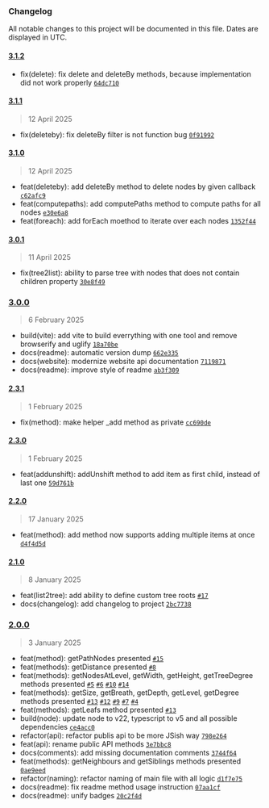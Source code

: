 ### Changelog

All notable changes to this project will be documented in this file. Dates are displayed in UTC.

#### [3.1.2](https://github.com/Raiper34/simple-tree-utils/compare/3.1.1...3.1.2)

- fix(delete): fix delete and deleteBy methods, because implementation did not work properly [`64dc710`](https://github.com/Raiper34/simple-tree-utils/commit/64dc7109753b19214fc8fb55c203da8f589ab4ba)

#### [3.1.1](https://github.com/Raiper34/simple-tree-utils/compare/3.1.0...3.1.1)

> 12 April 2025

- fix(deleteby): fix deleteBy filter is not function bug [`0f91992`](https://github.com/Raiper34/simple-tree-utils/commit/0f919922bfe7491f62edebb5df6183f14c745202)

#### [3.1.0](https://github.com/Raiper34/simple-tree-utils/compare/3.0.1...3.1.0)

> 12 April 2025

- feat(deleteby): add deleteBy method to delete nodes by given callback [`c62afc9`](https://github.com/Raiper34/simple-tree-utils/commit/c62afc9059b2f7c6a81ef488ede2c419f43a948c)
- feat(computepaths): add computePaths method to compute paths for all nodes [`e30e6a8`](https://github.com/Raiper34/simple-tree-utils/commit/e30e6a8713471a0fc9976f6e5b16248fec767198)
- feat(foreach): add forEach moethod to iterate over each nodes [`1352f44`](https://github.com/Raiper34/simple-tree-utils/commit/1352f44a409d7726ea2e68a3983b188f555bf912)

#### [3.0.1](https://github.com/Raiper34/simple-tree-utils/compare/3.0.0...3.0.1)

> 11 April 2025

- fix(tree2list): ability to parse tree with nodes that does not contain children property [`30e8f49`](https://github.com/Raiper34/simple-tree-utils/commit/30e8f4957a9ef10cb63d367b3121299d4f491b8f)

### [3.0.0](https://github.com/Raiper34/simple-tree-utils/compare/2.3.1...3.0.0)

> 6 February 2025

- build(vite): add vite to build everrything with one tool and remove browserify and uglify [`18a70be`](https://github.com/Raiper34/simple-tree-utils/commit/18a70bec173263f03459ad331af4e67f7a775db6)
- docs(readme): automatic version dump [`662e335`](https://github.com/Raiper34/simple-tree-utils/commit/662e335739bf18d4d58535a39927c87ac83ec2ae)
- docs(website): modernize website api documentation [`7119871`](https://github.com/Raiper34/simple-tree-utils/commit/71198715b7a669d012bd4bc0587a76b1bbf77994)
- docs(readme): improve style of readme [`ab3f309`](https://github.com/Raiper34/simple-tree-utils/commit/ab3f309189bb3636a9b8780c472c4665f23b3015)

#### [2.3.1](https://github.com/Raiper34/simple-tree-utils/compare/2.3.0...2.3.1)

> 1 February 2025

- fix(method): make helper _add method as private [`cc690de`](https://github.com/Raiper34/simple-tree-utils/commit/cc690ded79c3909ddb8f76afaea8170b719f1616)

#### [2.3.0](https://github.com/Raiper34/simple-tree-utils/compare/2.2.0...2.3.0)

> 1 February 2025

- feat(addunshift): addUnshift method to add item as first child, instead of last one [`59d761b`](https://github.com/Raiper34/simple-tree-utils/commit/59d761b286a95b4d7e459aabd716ba84ce13e918)

#### [2.2.0](https://github.com/Raiper34/simple-tree-utils/compare/2.1.0...2.2.0)

> 17 January 2025

- feat(method): add method now supports adding multiple items at once [`d4f4d5d`](https://github.com/Raiper34/simple-tree-utils/commit/d4f4d5dc4ed6d7e36fbc8d3cca3e106b1b9e453e)

#### [2.1.0](https://github.com/Raiper34/simple-tree-utils/compare/2.0.0...2.1.0)

> 8 January 2025

- feat(list2tree): add ability to define custom tree roots [`#17`](https://github.com/Raiper34/simple-tree-utils/issues/17)
- docs(changelog): add changelog to project [`2bc7738`](https://github.com/Raiper34/simple-tree-utils/commit/2bc7738a31bcad8617e80267e4c619385d26f885)

### [2.0.0](https://github.com/Raiper34/simple-tree-utils/compare/1.0.2...2.0.0)

> 3 January 2025

- feat(method): getPathNodes presented [`#15`](https://github.com/Raiper34/simple-tree-utils/issues/15)
- feat(methods): getDistance presented [`#8`](https://github.com/Raiper34/simple-tree-utils/issues/8)
- feat(methods): getNodesAtLevel, getWidth, getHeight, getTreeDegree methods presented [`#5`](https://github.com/Raiper34/simple-tree-utils/issues/5) [`#6`](https://github.com/Raiper34/simple-tree-utils/issues/6) [`#10`](https://github.com/Raiper34/simple-tree-utils/issues/10) [`#14`](https://github.com/Raiper34/simple-tree-utils/issues/14)
- feat(methods): getSize, getBreath, getDepth, getLevel, getDegree  methods presented [`#13`](https://github.com/Raiper34/simple-tree-utils/issues/13) [`#12`](https://github.com/Raiper34/simple-tree-utils/issues/12) [`#9`](https://github.com/Raiper34/simple-tree-utils/issues/9) [`#7`](https://github.com/Raiper34/simple-tree-utils/issues/7) [`#4`](https://github.com/Raiper34/simple-tree-utils/issues/4)
- feat(methods): getLeafs method presented [`#13`](https://github.com/Raiper34/simple-tree-utils/issues/13)
- build(node): update node to v22, typescript to v5 and all possible dependencies [`ce4acc0`](https://github.com/Raiper34/simple-tree-utils/commit/ce4acc087ce75d218f069f2e18e2bf911824c465)
- refactor(api): refactor publis api to be more JSish way [`798e264`](https://github.com/Raiper34/simple-tree-utils/commit/798e2645af5e2f96aa5c7992aa6cff495abef197)
- feat(api): rename public API methods [`3e7bbc8`](https://github.com/Raiper34/simple-tree-utils/commit/3e7bbc8260e0a91f9f150ba2268f8b0899df6467)
- docs(comments): add missing documentation comments [`3744f64`](https://github.com/Raiper34/simple-tree-utils/commit/3744f64ab9974024a5a3f3685c016584a479f2ba)
- feat(methods): getNeighbours and getSiblings methods presented [`0ae9eed`](https://github.com/Raiper34/simple-tree-utils/commit/0ae9eed204c13a46c01cb681fd567696db7d612f)
- refactor(naming): refactor naming of main file with all logic [`d1f7e75`](https://github.com/Raiper34/simple-tree-utils/commit/d1f7e7518829c583767cf70de5199bf9e5032da3)
- docs(readme): fix readme method usage instruction [`07aa1cf`](https://github.com/Raiper34/simple-tree-utils/commit/07aa1cff8a6e86044992904c91d140894234c005)
- docs(readme): unify badges [`20c2f4d`](https://github.com/Raiper34/simple-tree-utils/commit/20c2f4d884d695229796c25dc026ff6a423bcff0)
